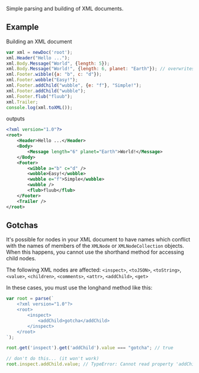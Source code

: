 Simple parsing and building of XML documents.

Example
-------
Building an XML document
```js
var xml = newDoc('root');
xml.Header("Hello ...");
xml.Body.Message("World", {length: 5});
xml.Body.Message("World!", {length: 6, planet: "Earth"}); // overwrites value & merges attributes
xml.Footer.wibble({a: "b", c: "d"});
xml.Footer.wobble("Easy!");
xml.Footer.addChild("wubble", {e: "f"}, "Simple!");
xml.Footer.addChild("wubble");
xml.Footer.flub("fluub");
xml.Trailer;
console.log(xml.toXML());
```
outputs
```xml
<?xml version="1.0"?>
<root>
    <Header>Hello ...</Header>
    <Body>
        <Message length="6" planet="Earth">World!</Message>
    </Body>
    <Footer>
        <wibble a="b" c="d" />
        <wobble>Easy!</wobble>
        <wubble e="f">Simple</wubble>
        <wubble />
        <flub>fluub</flub>
    </Footer>
    <Trailer />
</root>
```


Gotchas
-------
It's possible for nodes in your XML document to have names which conflict with the names of members of the ```XMLNode``` or ```XMLNodeCollection``` objects.  When this happens, you cannot use the shorthand method for accessing child nodes.

The following XML nodes are affected:
    ```<inspect>```, ```<toJSON>```, ```<toString>```, ```<value>```, ```<children>```, ```<comments>```, ```<attr>```, ```<addChild>```, ```<get>```

In these cases, you must use the longhand method like this:
```js
var root = parse(`
    <?xml version="1.0"?>
    <root>
        <inspect>
            <addChild>gotcha</addChild>
        </inspect>
    </root>
`);

root.get('inspect').get('addChild').value === "gotcha"; // true

// don't do this... (it won't work)
root.inspect.addChild.value; // TypeError: Cannot read property 'addChild' of null
```
